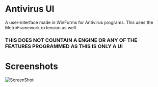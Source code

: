 # Antivirus UI
A user-interface made in WinForms for Antivirus programs.  This uses the MetroFramework extension as well.

### THIS DOES NOT COUNTAIN A ENGINE OR ANY OF THE FEATURES PROGRAMMED AS THIS IS ONLY A UI ###




# Screenshots #

![ScreenShot](https://ibb.co/DzCYxc7)

